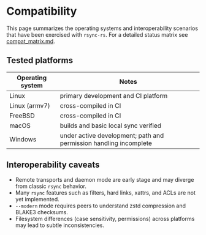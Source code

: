 # Compatibility

This page summarizes the operating systems and interoperability scenarios that
have been exercised with `rsync-rs`. For a detailed status matrix see
[compat_matrix.md](compat_matrix.md).

## Tested platforms

| Operating system | Notes |
|------------------|-------|
| Linux | primary development and CI platform |
| Linux (armv7) | cross-compiled in CI |
| FreeBSD | cross-compiled in CI |
| macOS | builds and basic local sync verified |
| Windows | under active development; path and permission handling incomplete |

## Interoperability caveats

* Remote transports and daemon mode are early stage and may diverge from
  classic `rsync` behavior.
* Many `rsync` features such as filters, hard links, xattrs, and ACLs are not
  yet implemented.
* `--modern` mode requires peers to understand zstd compression and BLAKE3
  checksums.
* Filesystem differences (case sensitivity, permissions) across platforms may
  lead to subtle inconsistencies.

